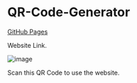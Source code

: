 # QR-Code-Generator

  [GitHub Pages](https://harsh-kumar16.github.io/QR-Code-Generator/)

  Website Link.

  ![image](https://github.com/Harsh-Kumar16/QR-Code-Generator/assets/153721253/a1fca0ed-30a8-46cd-b4e6-219ab0c76c2d)

 Scan this QR Code to use the website.
 

